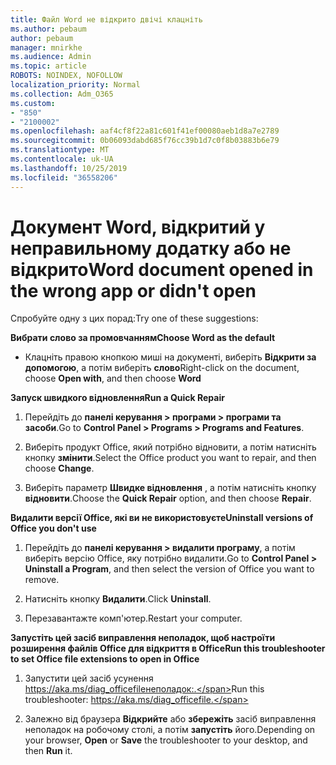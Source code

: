 ```yaml
---
title: Файл Word не відкрито двічі клацніть
ms.author: pebaum
author: pebaum
manager: mnirkhe
ms.audience: Admin
ms.topic: article
ROBOTS: NOINDEX, NOFOLLOW
localization_priority: Normal
ms.collection: Adm_O365
ms.custom:
- "850"
- "2100002"
ms.openlocfilehash: aaf4cf8f22a81c601f41ef00080aeb1d8a7e2789
ms.sourcegitcommit: 0b06093dabd685f76cc39b1d7c0f8b03883b6e79
ms.translationtype: MT
ms.contentlocale: uk-UA
ms.lasthandoff: 10/25/2019
ms.locfileid: "36558206"
---
```

# <a name="word-document-opened-in-the-wrong-app-or-didnt-open"></a><span data-ttu-id="1a876-102">Документ Word, відкритий у неправильному додатку або не відкрито</span><span class="sxs-lookup"><span data-stu-id="1a876-102">Word document opened in the wrong app or didn't open</span></span>

<span data-ttu-id="1a876-103">Спробуйте одну з цих порад:</span><span class="sxs-lookup"><span data-stu-id="1a876-103">Try one of these suggestions:</span></span>

<span data-ttu-id="1a876-104">**Вибрати слово за промовчанням**</span><span class="sxs-lookup"><span data-stu-id="1a876-104">**Choose Word as the default**</span></span>

- <span data-ttu-id="1a876-105">Клацніть правою кнопкою миші на документі, виберіть **Відкрити за допомогою**, а потім виберіть **слово**</span><span class="sxs-lookup"><span data-stu-id="1a876-105">Right-click on the document, choose **Open with**, and then choose **Word**</span></span>

<span data-ttu-id="1a876-106">**Запуск швидкого відновлення**</span><span class="sxs-lookup"><span data-stu-id="1a876-106">**Run a Quick Repair**</span></span>

1. <span data-ttu-id="1a876-107">Перейдіть до **панелі керування > програми > програми та засоби**.</span><span class="sxs-lookup"><span data-stu-id="1a876-107">Go to **Control Panel > Programs > Programs and Features**.</span></span>

2. <span data-ttu-id="1a876-108">Виберіть продукт Office, який потрібно відновити, а потім натисніть кнопку **змінити**.</span><span class="sxs-lookup"><span data-stu-id="1a876-108">Select the Office product you want to repair, and then choose **Change**.</span></span>

3. <span data-ttu-id="1a876-109">Виберіть параметр **Швидке відновлення** , а потім натисніть кнопку **відновити**.</span><span class="sxs-lookup"><span data-stu-id="1a876-109">Choose the **Quick Repair** option, and then choose **Repair**.</span></span>

<span data-ttu-id="1a876-110">**Видалити версії Office, які ви не використовуєте**</span><span class="sxs-lookup"><span data-stu-id="1a876-110">**Uninstall versions of Office you don't use**</span></span>

1. <span data-ttu-id="1a876-111">Перейдіть до **панелі керування > видалити програму**, а потім виберіть версію Office, яку потрібно видалити.</span><span class="sxs-lookup"><span data-stu-id="1a876-111">Go to **Control Panel > Uninstall a Program**, and then select the version of Office you want to remove.</span></span>

2. <span data-ttu-id="1a876-112">Натисніть кнопку **Видалити**.</span><span class="sxs-lookup"><span data-stu-id="1a876-112">Click **Uninstall**.</span></span>

3. <span data-ttu-id="1a876-113">Перезавантажте комп'ютер.</span><span class="sxs-lookup"><span data-stu-id="1a876-113">Restart your computer.</span></span>

<span data-ttu-id="1a876-114">**Запустіть цей засіб виправлення неполадок, щоб настроїти розширення файлів Office для відкриття в Office**</span><span class="sxs-lookup"><span data-stu-id="1a876-114">**Run this troubleshooter to set Office file extensions to open in Office**</span></span>

1. <span data-ttu-id="1a876-115">Запустити цей засіб усунення https://aka.ms/diag_officefileнеполадок:.</span><span class="sxs-lookup"><span data-stu-id="1a876-115">Run this troubleshooter: https://aka.ms/diag_officefile.</span></span>

2. <span data-ttu-id="1a876-116">Залежно від браузера **Відкрийте** або **збережіть** засіб виправлення неполадок на робочому столі, а потім **запустіть** його.</span><span class="sxs-lookup"><span data-stu-id="1a876-116">Depending on your browser, **Open** or **Save** the troubleshooter to your desktop, and then **Run** it.</span></span>

